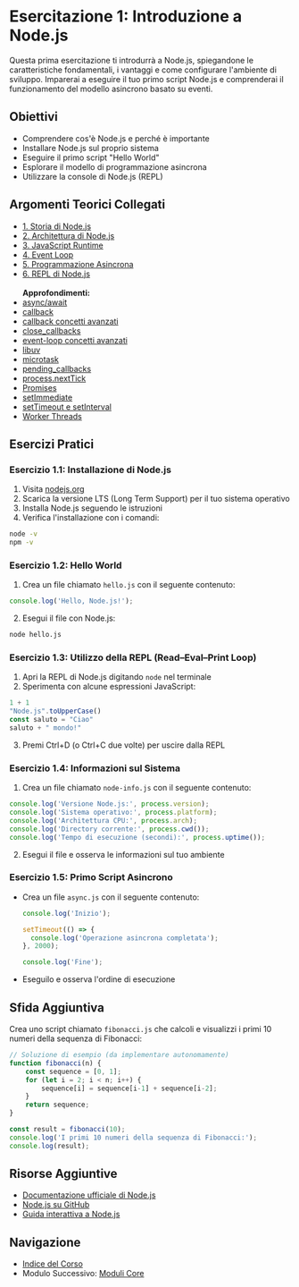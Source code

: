 # Esercitazione 1: Introduzione a Node.js

Questa prima esercitazione ti introdurrà a Node.js, spiegandone le caratteristiche fondamentali, i vantaggi e come configurare l'ambiente di sviluppo. Imparerai a eseguire il tuo primo script Node.js e comprenderai il funzionamento del modello asincrono basato su eventi.

## Obiettivi

- Comprendere cos'è Node.js e perché è importante
- Installare Node.js sul proprio sistema
- Eseguire il primo script "Hello World"
- Esplorare il modello di programmazione asincrona
- Utilizzare la console di Node.js (REPL)

## Argomenti Teorici Collegati

- [1. Storia di Node.js](./teoria/01-storia.md)
- [2. Architettura di Node.js](./teoria/02-architettura.md)
- [3. JavaScript Runtime](./teoria/03-javascript-runtime.md)
- [4. Event Loop](./teoria/04-event-loop.md)
- [5. Programmazione Asincrona](./teoria/05-programmazione-asincrona.md)
- [6. REPL di Node.js](./teoria/06-repl.md)
</br></br>**Approfondimenti:**
- [async/await](./teoria/async_await.md)
- [callback](./teoria/callback.md)
- [callback concetti avanzati](./teoria/callback_concetti_avanzati.md)
- [close_callbacks](./teoria/close_callbacks.md)
- [event-loop concetti avanzati](./teoria/event-loop_concetti_avanzati.md)
- [libuv](./teoria/libuv.md)
- [microtask](./teoria/microtask.md)
- [pending_callbacks](./teoria/pending_callbacks.md)
- [process.nextTick](./teoria/process.nextTick.md)
- [Promises](./teoria/Promises.md)
- [setImmediate](./teoria/setImmediate.md)
- [setTimeout e setInterval](./teoria/setTimeout_setInterval.md)
- [Worker Threads](./teoria/Worker_Threads.md)

## Esercizi Pratici

### Esercizio 1.1: Installazione di Node.js
1. Visita [nodejs.org](https://nodejs.org/)
2. Scarica la versione LTS (Long Term Support) per il tuo sistema operativo
3. Installa Node.js seguendo le istruzioni
4. Verifica l'installazione con i comandi:

```bash
node -v
npm -v
```

### Esercizio 1.2: Hello World
1. Crea un file chiamato `hello.js` con il seguente contenuto:

```javascript
console.log('Hello, Node.js!');
```

2. Esegui il file con Node.js:

```bash
node hello.js
```

### Esercizio 1.3: Utilizzo della REPL (Read–Eval–Print Loop)
1. Apri la REPL di Node.js digitando `node` nel terminale
2. Sperimenta con alcune espressioni JavaScript:

```javascript
1 + 1
"Node.js".toUpperCase()
const saluto = "Ciao"
saluto + " mondo!"
```

3. Premi Ctrl+D (o Ctrl+C due volte) per uscire dalla REPL

### Esercizio 1.4: Informazioni sul Sistema
1. Crea un file chiamato `node-info.js` con il seguente contenuto:

```javascript
console.log('Versione Node.js:', process.version);
console.log('Sistema operativo:', process.platform);
console.log('Architettura CPU:', process.arch);
console.log('Directory corrente:', process.cwd());
console.log('Tempo di esecuzione (secondi):', process.uptime());
```

2. Esegui il file e osserva le informazioni sul tuo ambiente

### Esercizio 1.5: Primo Script Asincrono
   - Crea un file `async.js` con il seguente contenuto:
     ```javascript
     console.log('Inizio');
     
     setTimeout(() => {
       console.log('Operazione asincrona completata');
     }, 2000);
     
     console.log('Fine');
     ```
   - Eseguilo e osserva l'ordine di esecuzione

## Sfida Aggiuntiva
Crea uno script chiamato `fibonacci.js` che calcoli e visualizzi i primi 10 numeri della sequenza di Fibonacci:

```javascript
// Soluzione di esempio (da implementare autonomamente)
function fibonacci(n) {
    const sequence = [0, 1];
    for (let i = 2; i < n; i++) {
        sequence[i] = sequence[i-1] + sequence[i-2];
    }
    return sequence;
}

const result = fibonacci(10);
console.log('I primi 10 numeri della sequenza di Fibonacci:');
console.log(result);
```


## Risorse Aggiuntive

- [Documentazione ufficiale di Node.js](https://nodejs.org/docs/)
- [Node.js su GitHub](https://github.com/nodejs/node)
- [Guida interattiva a Node.js](https://nodeschool.io/)

## Navigazione

- [Indice del Corso](../README.md)
- Modulo Successivo: [Moduli Core](../02-ModuliCore/README.md)